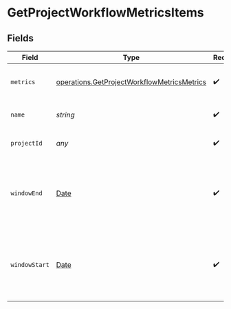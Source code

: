 # GetProjectWorkflowMetricsItems


## Fields

| Field                                                                                                             | Type                                                                                                              | Required                                                                                                          | Description                                                                                                       | Example                                                                                                           |
| ----------------------------------------------------------------------------------------------------------------- | ----------------------------------------------------------------------------------------------------------------- | ----------------------------------------------------------------------------------------------------------------- | ----------------------------------------------------------------------------------------------------------------- | ----------------------------------------------------------------------------------------------------------------- |
| `metrics`                                                                                                         | [operations.GetProjectWorkflowMetricsMetrics](../../../sdk/models/operations/getprojectworkflowmetricsmetrics.md) | :heavy_check_mark:                                                                                                | Metrics relating to a workflow's runs.                                                                            |                                                                                                                   |
| `name`                                                                                                            | *string*                                                                                                          | :heavy_check_mark:                                                                                                | The name of the workflow.                                                                                         | build-and-test                                                                                                    |
| `projectId`                                                                                                       | *any*                                                                                                             | :heavy_check_mark:                                                                                                | The unique ID of the project                                                                                      |                                                                                                                   |
| `windowEnd`                                                                                                       | [Date](https://developer.mozilla.org/en-US/docs/Web/JavaScript/Reference/Global_Objects/Date)                     | :heavy_check_mark:                                                                                                | The timestamp of the last build within the requested reporting window.                                            |                                                                                                                   |
| `windowStart`                                                                                                     | [Date](https://developer.mozilla.org/en-US/docs/Web/JavaScript/Reference/Global_Objects/Date)                     | :heavy_check_mark:                                                                                                | The timestamp of the first build within the requested reporting window.                                           |                                                                                                                   |